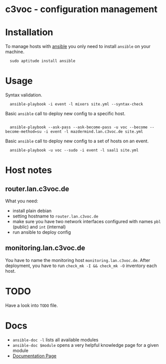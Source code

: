 c3voc - configuration management
================================

# Installation

To manage hosts with [ansible](http://ansible.com/)  you only need to install `ansible` on your machine.

``` debian
  sudo aptitude install ansible
```

# Usage

Syntax validation.

```
  ansible-playbook -i event -l mixers site.yml --syntax-check
```

Basic `ansible` call to deploy new config to a specific host.

```

  ansible-playbook --ask-pass --ask-become-pass -u voc --become --become-method=su -i event -l mazdermind.lan.c3voc.de site.yml
```

Basic `ansible` call to deploy new config to a set of hosts on an event.

```
  ansible-playbook -u voc --sudo -i event -l saal1 site.yml
```

# Host notes

## router.lan.c3voc.de

What you need:

* install plain debian
* setting hostname to `router.lan.c3voc.de`
* make sure you have two network interfaces configured with names
  `pbl` (public) and `int` (internal)
* run ansible to deploy config

## monitoring.lan.c3voc.de

You have to name the monitoring host `monitoring.lan.c3voc.de`. After
deployment, you have to run `check_mk -I && check_mk -O` inventory each host.

# TODO

Have a look into `TODO` file.

# Docs

* `ansible-doc -l` lists all available modules
* `ansible-doc $module` opens a very helpful knowledge page for a given module
* [Documentation Page](http://docs.ansible.com/)
